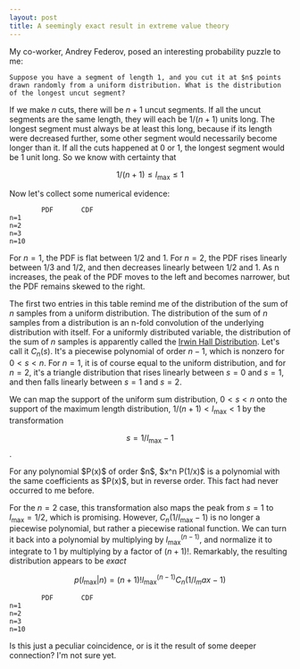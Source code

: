 ```yaml
---
layout: post
title: A seemingly exact result in extreme value theory
---
```


My co-worker, Andrey Federov, posed an interesting probability puzzle to me:

    Suppose you have a segment of length 1, and you cut it at $n$ points drawn randomly from a uniform distribution. What is the distribution of the longest uncut segment?

If we make $n$ cuts, there will be $n + 1$ uncut segments. If all the uncut segments are the same length, they will each be $1/(n+1)$ units long. The longest segment must always be at least this long, because if its length were decreased further, some other segment would necessarily become longer than it. If all the cuts happened at 0 or 1, the longest segment would be 1 unit long. So we know with certainty that

$$1/(n+1) \leq l_\mathrm{max} \leq 1$$

Now let's collect some numerical evidence:


```
        PDF       CDF
n=1
n=2
n=3
n=10
```

For $n=1$, the PDF is flat between 1/2 and 1. For $n=2$, the PDF rises linearly between 1/3 and 1/2, and then decreases linearly between 1/2 and 1. As n increases, the peak of the PDF moves to the left and becomes narrower, but the PDF remains skewed to the right.

The first two entries in this table remind me of the distribution of the sum of $n$ samples from a uniform distribution. The distribution of the sum of $n$ samples from a distribution is an n-fold convolution of the underlying distribution with itself. For a uniformly distributed variable, the distribution of the sum of $n$ samples is apparently called the [Irwin Hall Distribution](http://en.wikipedia.org/wiki/Irwin%E2%80%93Hall_distribution). Let's call it $C_n(s)$. It's a piecewise polynomial of order $n-1$, which is nonzero for $0 < s < n$. For $n=1$, it is of course equal to the uniform distribution, and for $n=2$, it's a triangle distribution that rises linearly between $s=0$ and $s=1$, and then falls linearly between $s=1$ and $s=2$.

We can map the support of the uniform sum distribution, $0 < s < n$ onto the support of the maximum length distribution, $1/(n+1) < l_\mathrm{max} < 1$ by the transformation

$$s = 1/l_\mathrm{max} - 1$$.

<aside>
  For any polynomial $P(x)$ of order $n$, $x^n P(1/x)$ is a polynomial with the same coefficients as $P(x)$, but in reverse order. This fact had never occurred to me before.
</aside>

For the $n=2$ case, this transformation also maps the peak from $s=1$ to $l_\mathrm{max}=1/2$, which is promising. However, $C_n(1/l_\mathrm{max} - 1)$ is no longer a piecewise polynomial, but rather a piecewise rational function. We can turn it back into a polynomial by multiplying by $l_\mathrm{max}^(n-1)$, and normalize it to integrate to 1 by multiplying by a factor of $(n+1)!$. Remarkably, the resulting distribution appears to be *exact*

$$
p(l_\mathrm{max}|n) = (n+1)! l_\mathrm{max}^(n-1) C_n(1/l_max - 1)
$$

```
        PDF       CDF
n=1
n=2
n=3
n=10
```

Is this just a peculiar coincidence, or is it the result of some deeper connection? I'm not sure yet.